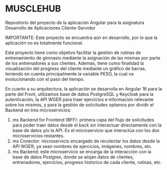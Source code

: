# MUSCLEHUB
 Repositorio del proyecto de la aplicación Angular para la asignatura Desarrollo de Aplicaciones Cliente-Servidor

 IMPORTANTE: Este proyecto se encuentra aún en desarrollo, por lo que la aplicación no es totalmente funcional.

 Este proyecto tiene como objetivo facilitar la gestión de rutinas de entrenamiento de gimnasio mediante la asignación de las mismas por parte de los entrenadores a sus clientes.
 Además, tiene como finalidad la visualización del progreso del cliente mediante un gráfico de barras, teniendo en cuenta principalmente la variable PESO, la cual va evolucionando con el paso del tiempo.

 En cuanto a su arquitectura, la aplicación se desarrolla en Angular 16 para la parte del Front, utilizamos base de datos PostgreSQL y Keycloak para la autenticación, la API WGER para traer ejercicios e información relevante sobre los mismos, y para la gestión de solicitudes optamos por dividir el Backend en tres microservicios:

1. ms Backend for Frontend (BFF): primera capa del flujo de solicitudes para poder traer datos desde el back sin interactuar directamente con la base de datos y/o la API. Es el microservicio que interactúa con los dos microservicios restantes.
2. ms Conector: microservicio encargado de recolectar los datos desde la API WGER, ya sean nombres de ejercicios, imágenes, nombres, etc.
3. ms Backend: este microservicio se encarga de la interacción con la base de datos Postgres, donde se alojan datos de clientes, entrenadores, ejercicios, progreso historico de cada cliente, rutinas, etc.



